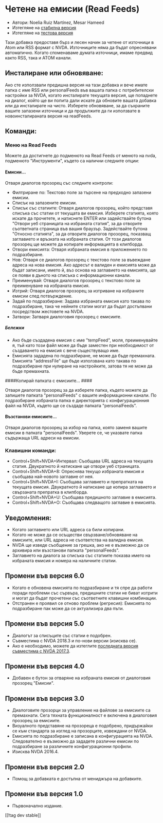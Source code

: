 # Четене на емисии (Read Feeds) #

* Автори: Noelia Ruiz Martínez, Mesar Hameed
* Изтегляне на [стабилна версия][1]
* Изтегляне на [тестова версия][2]

Тази добавка предоставя бърз и лесен начин за четене от източници в Atom или
RSS формат с NVDA.  Източниците няма да бъдат опреснявани автоматично.
Когато споменаваме думата източници, имаме предвид както RSS, така и ATOM
канали.

## Инсталиране или обновяване: ##

Ако сте използвали предишна версия на тази добавка и вече имате папка с име
RSS или personalFeeds във вашата папка с потребителски настройки за NVDA,
когато инсталирате текущата версия, ще попаднете на диалог, който ще ви
попита дали искате да обновите вашата добавка или да инсталирате на чисто.
Изберете обновяване, за да съхраните вашите запазени източници и да
продължите да ги използвате в новоинсталираната версия на readFeeds.

## Команди: ##

### Меню на Read Feeds ###

Можете да достигнете до подменюто на Read Feeds от менюто на nvda, подменюто
"Инструменти", където са налични следните опции:

#### Емисии... ####

Отваря диалогов прозорец със следните контроли:

* Филтриране по: Текстово поле за търсене на предходно запазени емисии.
* Списък на запазените емисии.
* Списък със статиите: Отваря диалогов прозорец, който представя списъка със
  статии от текущата ви емисия. Изберете статията, която искате да
  прочетете, и натиснете ENTER или задействайте бутона "Отвори уеб
  страницата на избраната статия", за да отворите съответната страница във
  вашия браузър. Задействайте бутона "Относно статията", за да отворите
  диалогов прозорец, показващ заглавието и връзката на избраната статия. От
  този диалогов прозорец ще можете да копирате информацията в клипборда.
* Отвори емисията: Отваря избраната емисия в приложението по подразбиране.
* Нов: Отваря се диалогов прозорец с текстово поле за въвеждане адреса на
  нова емисия. Ако адресът е валиден и емисията може да бъдат записани,
  името й, въз основа на заглавието на емисията, ще се появи в дъното на
  списъка с информационни канали.
* Преименувай: Отваря диалогов прозорец с текстово поле за преименуване на
  избраната емисия.
* Изтрий: Отваря диалогов прозорец за изтриване на избраните емисии след
  потвърждение.
* Задай по подразбиране: Задава избраната емисия като такава по
  подразбиране, така че нейните статии могат да бъдат достъпвани посредством
  жестовете на NVDA.
* Затвори: Затваря диалоговия прозорец с емисиите.

##### Бележки #####

* Ако бъде създадена емисия с име "tempFeed", моля, преименувайте я, тъй
  като този файл може да бъде заместен при необходимост от създаването на
  емисия с вече съществуващо име.
* Емисията зададена по подразбиране, не може да бъде премахната. Емисията
  "addressFile" ще бъде използвана като такава по подразбиране при нулиране
  на настройките, затова тя не може да бъде премахната.

####Копирай папката с емисиите... ####

Отваря диалогов прозорец за да изберете папка, където можете да запишете
папката "personalFeeds" с вашите информационни канали. По подразбиране
избраната папка е директорията с конфигурационния файл на NVDA, където ще се
създаде папката "personalFeeds".

#### Възстанови емисиите... ####

Отваря диалогов прозорец за избор на папка, която заменя вашите емисии в
папката "personalFeeds". Уверете се, че указвате папка съдържаща URL адреси
на емисии.

### Клавишни команди: ###

* Control+Shift+NVDA+Интервал: Съобщава URL адреса на текущата
  статия. Двукратното й натискане ще отвори уеб страницата.
* Control+Shift+NVDA+8: Опреснява текущо избраната емисия и съобщава
  най-новото заглавие от нея.
* Control+Shift+NVDA+I: Съобщава заглавието и препратката на текущата
  емисия. Двукратното й натискане ще копира заглавието и свързаната
  препратка в клипборда.
* Control+Shift+NVDA+U: Съобщава предишното заглавие в емисията.
* Control+Shift+NVDA+O: Съобщава следващото заглавие в емисията.

## Уведомления: ##

* Когато заглавието или URL адреса са били копирани.
* Когато не може да се осъществи свързване/обновяване на емисиите, или URL
  адреса не съответства на валидна емисия.
* NVDA ще изведе съобщение за грешка, ако не е възможно да се архивира или
  възстанови папката "personalFeeds".
* Заглавието на диалога за списъка със статиите показва името на избраната
  емисия и номера на наличните статии.

## Промени във версия 6.0 ##

* Когато е обновена емисията по подразбиране и тя спре да работи поради
  проблеми със сървъра, предишните статии не биват изтрити и могат да бъдат
  прочетени със съответните клавишни комбинации.
* Отстранен е проявил се отново проблем (регресия): Емисията по подразбиране
  пак може да се актуализира два пъти.

## Промени във версия 5.0 ##

* Диалогът за списъците със статии е подобрен.
* Съвместима с NVDA 2018.3 и по-нови версии (изисква се).
* Ако е необходимо, можете да изтеглите [последната версия съвместима с NVDA
  2017.3][3].

## Промени във версия 4.0 ##

* Добавен е бутон за отваряне на избраната емисия от диалоговия прозорец
  "Емисии".

## Промени във версия 3.0 ##

* Диалоговите прозорци за управление на файлове за емисиите са
  премахнати. Сега тяхната функционалност е включена в диалоговия прозорец
  за емисиите.
* Визуалното представяне на прозореца е подобрено, придържайки се към
  стандарта за изглед на прозорците, извеждани от NVDA.
* Емисията по подразбиране е записана в конфигурацията на NVDA. Следователно
  е възможно да зададете различни емисии по подразбиране за различните
  конфигурационни профили.
* Изисква NVDA 2016.4.


## Промени във версия 2.0 ##

* Помощ за добавката е достъпна от мениджъра на добавките.

## Промени във версия 1.0 ##

* Първоначално издание.

[[!tag dev stable]]

[1]: https://addons.nvda-project.org/files/get.php?file=rf

[2]: https://addons.nvda-project.org/files/get.php?file=rf-dev

[3]: https://addons.nvda-project.org/files/get.php?file=rf-o
